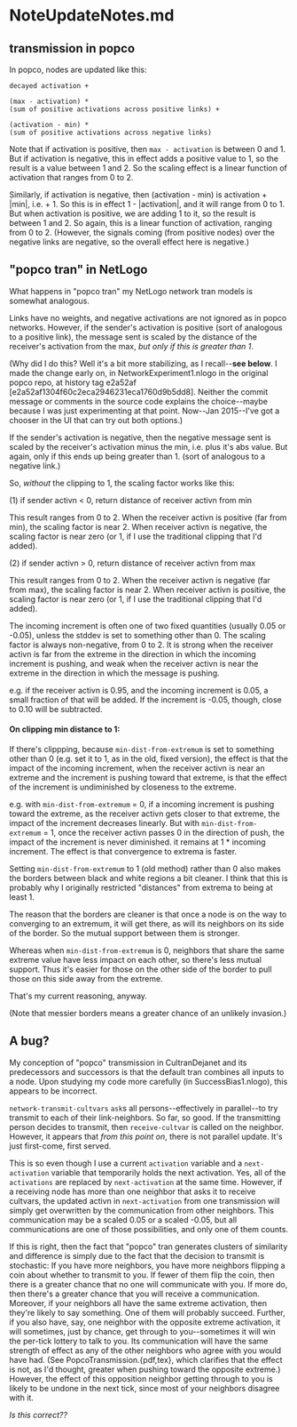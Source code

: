 NoteUpdateNotes.md
====

## transmission in popco

In popco, nodes are updated like this:

	decayed activation +

	(max - activation) *
	(sum of positive activations across positive links) +

	(activation - min) * 
	(sum of positive activations across negative links)

Note that if activation is positive, then `max - activation` is
between 0 and 1.  But if activation is negative, this in effect adds a
positive value to 1, so the result is a value between 1 and 2.  So the
scaling effect is a linear function of activation that ranges from 0
to 2.

Similarly, if activation is negative, then (activation - min) is
activation + |min|, i.e. + 1.  So this is in effect 1 - |activation|,
and it will range from 0 to 1.  But when activation is positive, we
are adding 1 to it, so the result is between 1 and 2.  So again, this
is a linear function of activation, ranging from 0 to 2.  (However, the
signals coming (from positive nodes) over the negative links are
negative, so the overall effect here is negative.)

## "popco tran" in NetLogo

What happens in "popco tran" my NetLogo network tran models is
somewhat analogous.  

Links have no weights, and negative activations are not ignored as in
popco networks.  However, if the sender's activation is positive (sort
of analogous to a positive link), the message sent is scaled by the
distance of the receiver's activation from the max, *but only if this is
greater than 1*.  

(Why did I do this?  Well it's a bit more stabilizing, as I
recall--**see below**.  I made the change early on, in
NetworkExperiment1.nlogo in the original popco repo, at history tag
e2a52af [e2a52af1304f60c2eca2946231eca1760d9b5dd8].  Neither the
commit message or comments in the source code explains the
choice--maybe because I was just experimenting at that point. 
Now--Jan 2015--I've got a chooser in the UI that can try out both
options.)

If the sender's activation is negative, then the negative message sent
is scaled by the receiver's activation minus the min, i.e. plus it's
abs value.  But again, only if this ends up being greater than 1.
(sort of analogous to a negative link.)

So, *without* the clipping to 1, the scaling factor works like this:

(1) if sender activn < 0, return distance of receiver activn from min

This result ranges from 0 to 2.  When the receiver activn is positive
(far from min), the scaling factor is near 2.  When receiver activn is
negative, the scaling factor is near zero (or 1, if I use the
traditional clipping that I'd added).

(2) if sender activn > 0, return distance of receiver activn from max

This result ranges from 0 to 2.  When the receiver activn is negative
(far from max), the scaling factor is near 2.  When receiver activn is
positive, the scaling factor is near zero (or 1, if I use the
traditional clipping that I'd added).

The incoming increment is often one of two fixed quantities (usually
0.05 or -0.05), unless the stddev is set to something other than 0.  The
scaling factor is always non-negative, from 0 to 2.  It is strong when
the receiver activn is far from the extreme in the direction in which
the incoming increment is pushing, and weak when the receiver activn is
near the extreme in the direction in which the message is pushing.

e.g. if the receiver activn is 0.95, and the incoming increment is 0.05,
a small fraction of that will be added.  If the increment is
-0.05, though, close to 0.10 will be subtracted.

#### On clipping min distance to 1:

If there's clippping, because `min-dist-from-extremum` is set to
something other than 0 (e.g. set it to 1, as in the old, fixed version),
the effect is that the impact of the incoming increment, when the
receiver activn is near an extreme and the increment is pushing toward
that extreme, is that the effect of the increment is undiminished by
closeness to the extreme.

e.g. with `min-dist-from-extremum` = 0, if a incoming increment is
pushing toward the extreme, as the receiver activn gets closer to that
extreme, the impact of the increment decreases linearly.  But with
`min-dist-from-extremum` = 1, once the receiver activn passes 0 in the
direction of push, the impact of the increment is never diminished.  it
remains at 1 * incoming increment.  The effect is that convergence to
extrema is faster.

Setting `min-dist-from-extremum` to 1 (old method) rather than 0 also
makes the borders between black and white regions a bit cleaner.
I think that this is probably why I originally restricted "distances"
from extrema to being at least 1.

The reason that the borders are cleaner is that once a node is on the
way to converging to an extremum, it will get there, as will its
neighbors on its side of the border.  So the mutual support between them
is stronger.

Whereas when `min-dist-from-extremum` is 0, neighbors that share the same
extreme value have less impact on each other, so there's less mutual
support.  Thus it's easier for those on the other side of the border
to pull those on this side away from the extreme.  

That's my current reasoning, anyway.

(Note that messier borders means a greater chance of an unlikely
invasion.)


## A bug?

My conception of "popco" transmission in CultranDejanet and its
predecessors and successors is that the default tran combines all
inputs to a node.  Upon studying my code more carefully (in
SuccessBias1.nlogo), this appears to be incorrect.

`network-transmit-cultvars` `ask`s all persons--effectively in
parallel--to try transmit to each of their link-neighbors.  So far, so
good.  If the transmitting person decides to transmit, then
`receive-cultvar` is called on the neighbor.  However, it appears that
*from this point on*, there is not parallel update.  It's just
first-come, first served.  

This is so even though I use a current `activation` variable and a
`next-activation` variable that temporarily holds the next activation.
Yes, all of the `activations` are replaced by `next-activation` at the
same time.
However, if a receiving node has more than one neighbor that asks it
to receive cultvars, the updated activn in `next-activation` from one
transmission will simply get overwritten by the communication from
other neighbors.  This communication may be a scaled 0.05 or a scaled
-0.05, but all communications are one of those possibilities, and only
one of them counts.  

If this is right, then the fact that "popco" tran generates clusters
of similarity and difference is simply due to the fact that the
decision to transmit is stochastic: If you have more neighbors, you
have more neighbors flipping a coin about whether to transmit to you.
If fewer of them flip the coin, then there is a greater chance that no
one will communicate with you.  If more do, then there's a greater
chance that you will receive a communication.  Moreover, if your
neighbors all have the same extreme activation, then they're likely to
say something.  One of them will probably succeed.  Further, if
you also have, say, one neighbor with the opposite extreme
activation, it will sometimes, just by chance, get through to
you--sometimes it will win the per-tick lottery to talk to you.
Its communication will have the same strength of effect as any of
the other neighbors who agree with you would have had.  (See
PopcoTransmission.{pdf,tex}, which clarifies that the effect is
not, as I'd thought, greater when pushing toward the opposite
extreme.)  However, the effect of this opposition neighbor
getting through to you is likely to be undone in the next tick,
since most of your neighbors disagree with it.

*Is this correct??*
